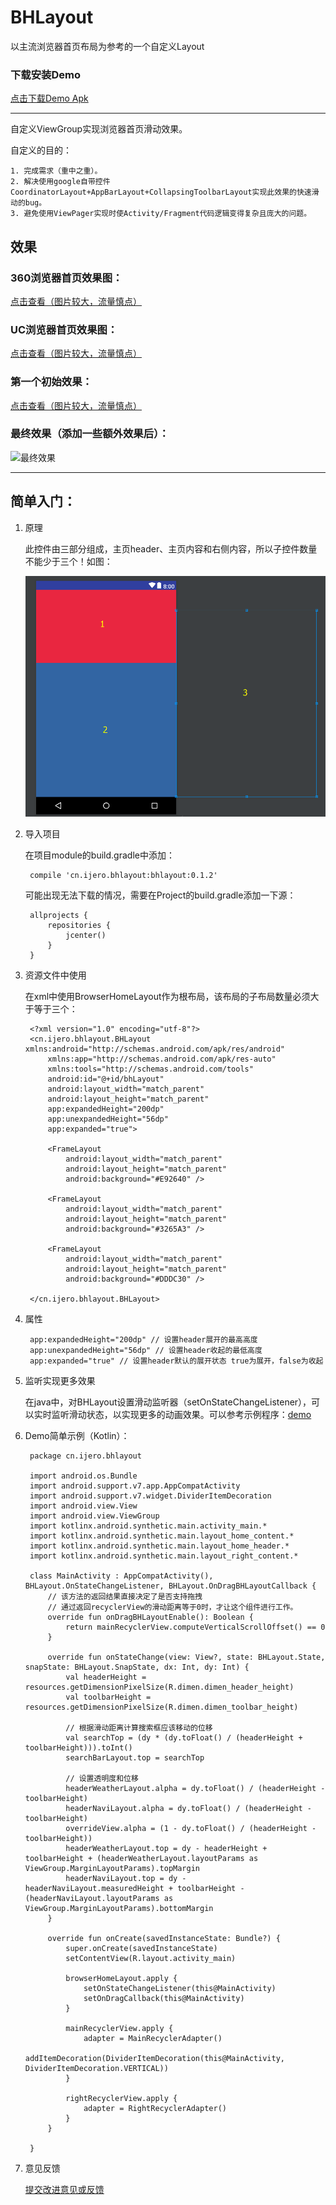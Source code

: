 # BHLayout

以主流浏览器首页布局为参考的一个自定义Layout

### 下载安装Demo

[点击下载Demo Apk](./public/apk/app-debug.apk)

-----

自定义ViewGroup实现浏览器首页滑动效果。

自定义的目的：

	1. 完成需求（重中之重）。
	2. 解决使用google自带控件CoordinatorLayout+AppBarLayout+CollapsingToolbarLayout实现此效果的快速滑动的bug。
	3. 避免使用ViewPager实现时使Activity/Fragment代码逻辑变得复杂且庞大的问题。

## 效果

### 360浏览器首页效果图：

[点击查看（图片较大，流量慎点）](./public/images/360_home.gif)

### UC浏览器首页效果图：

[点击查看（图片较大，流量慎点）](./public/images/uc_home.gif)

### 第一个初始效果：

[点击查看（图片较大，流量慎点）](./public/images/first_demo.gif)

### 最终效果（添加一些额外效果后）：

![最终效果](./public/images/last_demo.gif)

----

## 简单入门：

1. 原理

	此控件由三部分组成，主页header、主页内容和右侧内容，所以子控件数量不能少于三个！如图：

	![组成图片](./public/images/base_01.jpg)

2. 导入项目
	
	在项目module的build.gradle中添加：
	
		compile 'cn.ijero.bhlayout:bhlayout:0.1.2'
		
	可能出现无法下载的情况，需要在Project的build.gradle添加一下源：
	
        allprojects {
            repositories {
                jcenter()
            }
        }

3. 资源文件中使用

	在xml中使用BrowserHomeLayout作为根布局，该布局的子布局数量必须大于等于三个：
	
		<?xml version="1.0" encoding="utf-8"?>
		<cn.ijero.bhlayout.BHLayout xmlns:android="http://schemas.android.com/apk/res/android"
		    xmlns:app="http://schemas.android.com/apk/res-auto"
		    xmlns:tools="http://schemas.android.com/tools"
		    android:id="@+id/bhLayout"
		    android:layout_width="match_parent"
		    android:layout_height="match_parent"
		    app:expandedHeight="200dp"
		    app:unexpandedHeight="56dp"
		    app:expanded="true">
	
		    <FrameLayout
		        android:layout_width="match_parent"
		        android:layout_height="match_parent"
		        android:background="#E92640" />
		
		    <FrameLayout
		        android:layout_width="match_parent"
		        android:layout_height="match_parent"
		        android:background="#3265A3" />
		
		    <FrameLayout
		        android:layout_width="match_parent"
		        android:layout_height="match_parent"
		        android:background="#DDDC30" />
		
		</cn.ijero.bhlayout.BHLayout>

4. 属性

		app:expandedHeight="200dp" // 设置header展开的最高高度
	    app:unexpandedHeight="56dp" // 设置header收起的最低高度
	    app:expanded="true" // 设置header默认的展开状态 true为展开，false为收起

5. 监听实现更多效果

	在java中，对BHLayout设置滑动监听器（setOnStateChangeListener），可以实时监听滑动状态，以实现更多的动画效果。可以参考示例程序：[demo](./app)

6. Demo简单示例（Kotlin）：

		package cn.ijero.bhlayout
        
        import android.os.Bundle
        import android.support.v7.app.AppCompatActivity
        import android.support.v7.widget.DividerItemDecoration
        import android.view.View
        import android.view.ViewGroup
        import kotlinx.android.synthetic.main.activity_main.*
        import kotlinx.android.synthetic.main.layout_home_content.*
        import kotlinx.android.synthetic.main.layout_home_header.*
        import kotlinx.android.synthetic.main.layout_right_content.*
        
        class MainActivity : AppCompatActivity(), BHLayout.OnStateChangeListener, BHLayout.OnDragBHLayoutCallback {
            // 该方法的返回结果直接决定了是否支持拖拽
            // 通过返回recyclerView的滑动距离等于0时，才让这个组件进行工作。
            override fun onDragBHLayoutEnable(): Boolean {
                return mainRecyclerView.computeVerticalScrollOffset() == 0
            }
        
            override fun onStateChange(view: View?, state: BHLayout.State, snapState: BHLayout.SnapState, dx: Int, dy: Int) {
                val headerHeight = resources.getDimensionPixelSize(R.dimen.dimen_header_height)
                val toolbarHeight = resources.getDimensionPixelSize(R.dimen.dimen_toolbar_height)
        
                // 根据滑动距离计算搜索框应该移动的位移
                val searchTop = (dy * (dy.toFloat() / (headerHeight + toolbarHeight))).toInt()
                searchBarLayout.top = searchTop
        
                // 设置透明度和位移
                headerWeatherLayout.alpha = dy.toFloat() / (headerHeight - toolbarHeight)
                headerNaviLayout.alpha = dy.toFloat() / (headerHeight - toolbarHeight)
                overrideView.alpha = (1 - dy.toFloat() / (headerHeight - toolbarHeight))
                headerWeatherLayout.top = dy - headerHeight + toolbarHeight + (headerWeatherLayout.layoutParams as ViewGroup.MarginLayoutParams).topMargin
                headerNaviLayout.top = dy - headerNaviLayout.measuredHeight + toolbarHeight - (headerNaviLayout.layoutParams as ViewGroup.MarginLayoutParams).bottomMargin
            }
        
            override fun onCreate(savedInstanceState: Bundle?) {
                super.onCreate(savedInstanceState)
                setContentView(R.layout.activity_main)
        
                browserHomeLayout.apply {
                    setOnStateChangeListener(this@MainActivity)
                    setOnDragCallback(this@MainActivity)
                }
        
                mainRecyclerView.apply {
                    adapter = MainRecyclerAdapter()
                    addItemDecoration(DividerItemDecoration(this@MainActivity, DividerItemDecoration.VERTICAL))
                }
        
                rightRecyclerView.apply {
                    adapter = RightRecyclerAdapter()
                }
            }
        
        }


7. 意见反馈

	[提交改进意见或反馈](https://github.com/ijero/browser-home-layout/issues)
